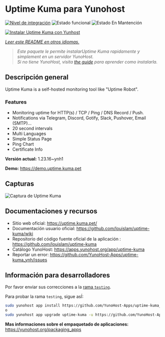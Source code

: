 <!--
Este archivo README esta generado automaticamente<https://github.com/YunoHost/apps/tree/master/tools/readme_generator>
No se debe editar a mano.
-->

# Uptime Kuma para Yunohost

[![Nivel de integración](https://apps.yunohost.org/badge/integration/uptime-kuma)](https://ci-apps.yunohost.org/ci/apps/uptime-kuma/)
![Estado funcional](https://apps.yunohost.org/badge/state/uptime-kuma)
![Estado En Mantención](https://apps.yunohost.org/badge/maintained/uptime-kuma)

[![Instalar Uptime Kuma con Yunhost](https://install-app.yunohost.org/install-with-yunohost.svg)](https://install-app.yunohost.org/?app=uptime-kuma)

*[Leer este README en otros idiomas.](./ALL_README.md)*

> *Este paquete le permite instalarUptime Kuma rapidamente y simplement en un servidor YunoHost.*  
> *Si no tiene YunoHost, visita [the guide](https://yunohost.org/install) para aprender como instalarla.*

## Descripción general

Uptime Kuma is a self-hosted monitoring tool like "Uptime Robot".

### Features

- Monitoring uptime for HTTP(s) / TCP / Ping / DNS Record / Push.
- Notifications via Telegram, Discord, Gotify, Slack, Pushover, Email (SMTP)...
- 20 second intervals
- Multi Languages
- Simple Status Page
- Ping Chart
- Certificate Info


**Versión actual:** 1.23.16~ynh1

**Demo:** <https://demo.uptime.kuma.pet>

## Capturas

![Captura de Uptime Kuma](./doc/screenshots/example.jpg)

## Documentaciones y recursos

- Sitio web oficial: <https://uptime.kuma.pet/>
- Documentación usuario oficial: <https://github.com/louislam/uptime-kuma/wiki>
- Repositorio del código fuente oficial de la aplicación : <https://github.com/louislam/uptime-kuma>
- Catálogo YunoHost: <https://apps.yunohost.org/app/uptime-kuma>
- Reportar un error: <https://github.com/YunoHost-Apps/uptime-kuma_ynh/issues>

## Información para desarrolladores

Por favor enviar sus correcciones a la [rama `testing`](https://github.com/YunoHost-Apps/uptime-kuma_ynh/tree/testing).

Para probar la rama `testing`, sigue asÍ:

```bash
sudo yunohost app install https://github.com/YunoHost-Apps/uptime-kuma_ynh/tree/testing --debug
o
sudo yunohost app upgrade uptime-kuma -u https://github.com/YunoHost-Apps/uptime-kuma_ynh/tree/testing --debug
```

**Mas informaciones sobre el empaquetado de aplicaciones:** <https://yunohost.org/packaging_apps>
